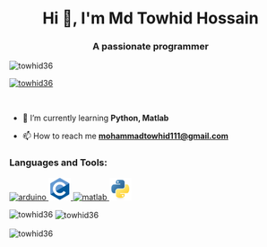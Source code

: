 <h1 align="center">Hi 👋, I'm Md Towhid Hossain</h1>
<h3 align="center">A passionate programmer</h3>

<p align="left"> <img src="https://komarev.com/ghpvc/?username=towhid36&label=Profile%20views&color=0e75b6&style=flat" alt="towhid36" /> </p>

<p align="left"> <a href="https://github.com/ryo-ma/github-profile-trophy"><img src="https://github-profile-trophy.vercel.app/?username=towhid36" alt="towhid36" /></a> </p>

<p align="left"> <a href="https://twitter.com/" target="blank"><img src="https://img.shields.io/twitter/follow/?logo=twitter&style=for-the-badge" alt="" /></a> </p>

- 🌱 I’m currently learning **Python, Matlab**

- 📫 How to reach me **mohammadtowhid111@gmail.com**


<p align="left">
</p>

<h3 align="left">Languages and Tools:</h3>
<p align="left"> <a href="https://www.arduino.cc/" target="_blank" rel="noreferrer"> <img src="https://cdn.worldvectorlogo.com/logos/arduino-1.svg" alt="arduino" width="40" height="40"/> </a> <a href="https://www.cprogramming.com/" target="_blank" rel="noreferrer"> <img src="https://raw.githubusercontent.com/devicons/devicon/master/icons/c/c-original.svg" alt="c" width="40" height="40"/> </a> <a href="https://www.mathworks.com/" target="_blank" rel="noreferrer"> <img src="https://upload.wikimedia.org/wikipedia/commons/2/21/Matlab_Logo.png" alt="matlab" width="40" height="40"/> </a> <a href="https://www.python.org" target="_blank" rel="noreferrer"> <img src="https://raw.githubusercontent.com/devicons/devicon/master/icons/python/python-original.svg" alt="python" width="40" height="40"/> </a> </p>

<p><img align="left" src="https://github-readme-stats.vercel.app/api/top-langs?username=towhid36&show_icons=true&locale=en&layout=compact" alt="towhid36" /></p>

<p>&nbsp;<img align="center" src="https://github-readme-stats.vercel.app/api?username=towhid36&show_icons=true&locale=en" alt="towhid36" /></p>

<p><img align="center" src="https://github-readme-streak-stats.herokuapp.com/?user=towhid36&" alt="towhid36" /></p>
